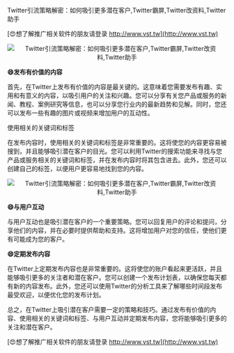 Twitter引流策略解密：如何吸引更多潜在客户,Twitter霸屏,Twitter改资料,Twitter助手

[😍想了解推广相关软件的朋友请登录 http://www.vst.tw](http://www.vst.tw)

 <center><img src="https://vst.tw/MP4/tuiguang/png/4.png" alt="Twitter引流策略解密：如何吸引更多潜在客户,Twitter霸屏,Twitter改资料,Twitter助手"></center>

**😄发布有价值的内容**

首先，在Twitter上发布有价值的内容是最关键的。这意味着您需要发布有趣、实用和有意义的内容，以吸引用户的关注和兴趣。您可以分享有关您产品或服务的新闻、教程、案例研究等信息，也可以分享您行业内的最新趋势和见解。同时，您还可以发布一些有趣的图片或视频来增加用户的互动性。

使用相关的关键词和标签

在发布内容时，使用相关的关键词和标签是非常重要的。这将使您的内容更容易被搜到，并且能够吸引潜在客户的目光。您可以利用Twitter的搜索功能来寻找与您产品或服务相关的关键词和标签，并在发布内容时将其包含进去。此外，您还可以创建自己的标签，以便用户更容易地找到您的内容。

 <center><img src="https://vst.tw/MP4/tuiguang/png/8.png" alt="Twitter引流策略解密：如何吸引更多潜在客户,Twitter霸屏,Twitter改资料,Twitter助手"></center>

**😄与用户互动**

与用户互动也是吸引潜在客户的一个重要策略。您可以回复用户的评论和提问，分享他们的内容，并在必要时提供帮助和支持。这将增加用户对您的信任，使他们更有可能成为您的客户。

**😄定期发布内容**

在Twitter上定期发布内容也是非常重要的。这将使您的账户看起来更活跃，并且能够吸引更多的关注者和潜在客户。您可以创建一个发布计划表，以确保您每天都有新的内容发布。此外，您还可以使用Twitter的分析工具来了解哪些时间段发布最受欢迎，以便优化您的发布计划。

总之，在Twitter上吸引潜在客户需要一定的策略和技巧。通过发布有价值的内容、使用相关的关键词和标签、与用户互动并定期发布内容，您将能够吸引更多的关注和潜在客户。

[😍想了解推广相关软件的朋友请登录 http://www.vst.tw](http://www.vst.tw)



